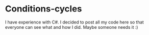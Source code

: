 # Conditions-cycles
I have experience with C#. I decided to post all my code here so that everyone can see what and how I did. Maybe someone needs it :)
